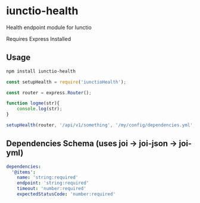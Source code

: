 # iunctio-health
Health endpoint module for Iunctio

Requires Express Installed

## Usage

```bash
npm install iunctio-health
```

```js
const setupHealth = require('iunctioHealth');

const router = express.Router();

function logme(str){
    console.log(str);
}

setupHealth(router, '/api/v1/something', '/my/config/dependencies.yml', logme);
```

## Dependencies Schema (uses joi -> joi-json -> joi-yml)

```yml
dependencies:
  '@items':
    name: 'string:required'
    endpoint: 'string:required'
    timeout: 'number:required'
    expectedStatusCode: 'number:required'
```
